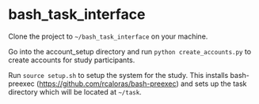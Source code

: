 # bash_task_interface

Clone the project to `~/bash_task_interface` on your machine.

Go into the account_setup directory and run `python create_accounts.py` to
create accounts for study participants.

Run `source setup.sh` to setup the system for the study.
This installs bash-preexec (https://github.com/rcaloras/bash-preexec) and sets
up the task directory which will be located at `~/task`.
